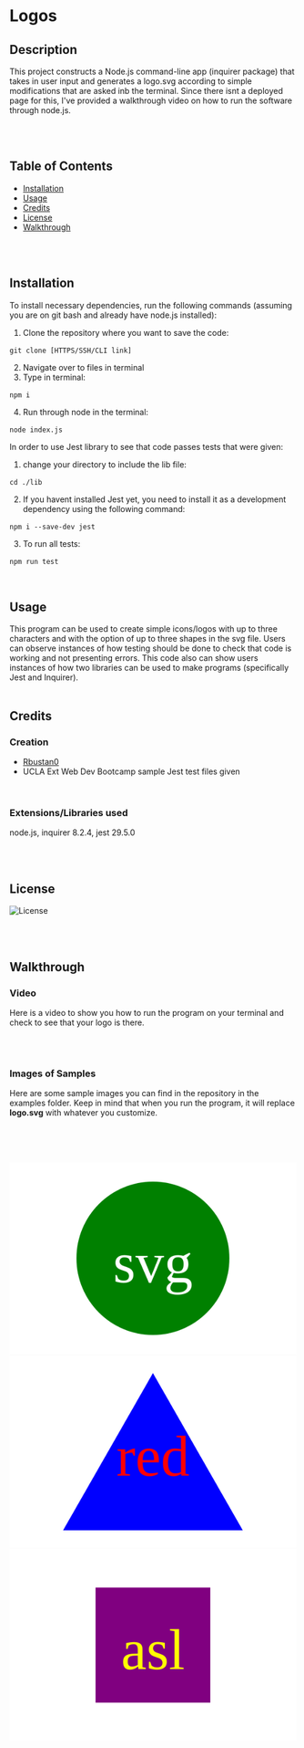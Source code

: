 # Logos

## Description 

This project constructs a Node.js command-line app (inquirer package) that takes in user input and generates a logo.svg according to simple modifications that are asked inb the terminal. Since there isnt a deployed page for this, I've provided a walkthrough video on how to run the software through node.js.

<br/>
<br/>


## Table of Contents

* [Installation](#installation)
* [Usage](#usage)
* [Credits](#credits)
* [License](#license)
* [Walkthrough](#walkthrough)


<br/>
<br/>

## Installation

To install necessary dependencies, run the following commands (assuming you are on git bash and already have node.js installed):

1. Clone the repository where you want to save the code:  
```
git clone [HTTPS/SSH/CLI link]
``` 

2. Navigate over to files in terminal
3. Type in terminal:  
``` 
npm i
```   
4. Run through node in the terminal:  
``` 
node index.js
``` 

In order to use Jest library to see that code passes tests that were given:

1. change your directory to include the lib file:
``` 
cd ./lib
``` 

2. If you havent installed Jest yet, you need to install it as a development dependency using the following command:

``` 
npm i --save-dev jest
``` 

3. To run all tests:

``` 
npm run test
``` 
<br/>

## Usage

This program can be used to create simple icons/logos with up to three characters and with the option of up to three shapes in the svg file. Users can observe instances of how testing should be done to check that code is working and not presenting errors. This code also can show users instances of how two libraries can be used to make programs (specifically Jest and Inquirer).
<br/>
<br/>


## Credits

### Creation
* [Rbustan0](https://github.com/Rbustan0) 
* UCLA Ext Web Dev Bootcamp sample Jest test files given

<br/>

### Extensions/Libraries used
node.js, inquirer 8.2.4, jest 29.5.0

<br/>
<br/>


## License
  
  ![License](https://img.shields.io/badge/license-MIT-blue.svg)

  
<br/>
<br/>


## Walkthrough

### Video

Here is a video to show you how to run the program on your terminal and check to see that your logo is there.

<br/>
<br/>

### Images of Samples

Here are some sample images you can find in the repository in the examples folder. Keep in mind that when you run the program, it will replace **logo.svg** with whatever you customize.

<br/>
<br/>
<br/>

![Alt text](examples/logo.svg) ![Alt text](examples/logoExample0.svg)![Alt text](examples/logoExample2.svg)